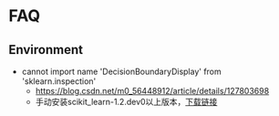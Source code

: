 # FAQ


## Environment
- cannot import name 'DecisionBoundaryDisplay' from 'sklearn.inspection'
    - https://blog.csdn.net/m0_56448912/article/details/127803698
    - 手动安装scikit_learn-1.2.dev0以上版本，[下载链接](https://pypi.anaconda.org/scipy-wheels-nightly/simple/scikit-learn/ )
    